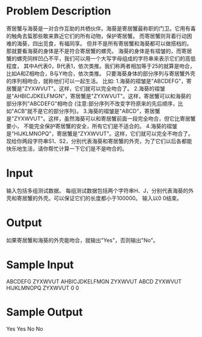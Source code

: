 # Problem Description

寄居蟹与海葵是一对合作互助的共栖伙伴。海葵是寄居蟹最称职的门卫。它用有毒的触角去蜇那些敢来靠近它们的所有动物，保护寄居蟹。 而寄居蟹则背着行动困难的海葵，四出觅食，有福同享。
但并不是所有寄居蟹和海葵都可以做搭档的。那就要看海葵的身体是不是符合寄居蟹的螺壳。
海葵的身体是有褶皱的，而寄居蟹的螺壳同样凹凸不平，我们可以用一个大写字母组成的字符串来表示它们的高低程度， 其中A代表0，B代表1，依次类推。我们称两者相加等于25的就算是吻合，比如A和Z相吻合，B与Y吻合，依次类推。
只要海葵身体的部分序列与寄居蟹外壳的序列相吻合，就称他们可以一起生活。
比如:
1.海葵的褶皱是"ABCDEFG"，寄居蟹是"ZYXWVUT"。这样，它们就可以完全吻合了。
2.海葵的褶皱是"AHBICJDKELFMGN"，寄居蟹是"ZYXWVUT"。这样，寄居蟹可以和海葵的部分序列"ABCDEFG"相吻合 (注意:部分序列不改变字符原来的先后顺序，比如"ACB"就不是它的部分序列)。
3.海葵的褶皱是"ABCD"，寄居蟹是"ZYXWVUT"。这样，虽然海葵可以和寄居蟹前面一段完全吻合，但它比寄居蟹要小， 不能完全保护寄居蟹的安全，所有它们是不适合的。
4.海葵的褶皱是"HIJKLMNOPQ"，寄居蟹是"ZYXWVUT"。这样，它们就可以完全不吻合了。
现给你两段字符串S1、S2，分别代表海葵和寄居蟹的外壳，为了它们以后各都能快乐地生活，请你帮忙计算一下它们是不是吻合的。

# Input

输入包括多组测试数据。
每组测试数据包括两个字符串H、J，分别代表海葵的外壳和寄居蟹的外壳。可以保证它们的长度都小于100000。
输入以0 0结束。

# Output

如果寄居蟹和海葵的外壳能吻合，就输出"Yes"，否则输出"No"。

# Sample Input

ABCDEFG ZYXWVUT
AHBICJDKELFMGN ZYXWVUT
ABCD ZYXWVUT
HIJKLMNOPQ ZYXWVUT
0 0

# Sample Output

Yes
Yes
No
No